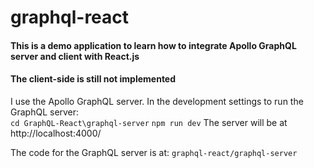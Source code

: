 # graphql-react
#### This is a demo application to learn how to integrate Apollo GraphQL server and client with React.js 
#### The client-side is still not implemented

I use the Apollo GraphQL server. In the development settings to run the GraphQL server:<br />
`cd GraphQL-React\graphql-server`
`npm run dev`
The server will be at http://localhost:4000/

The code for the GraphQL server is at: `graphql-react/graphql-server`
